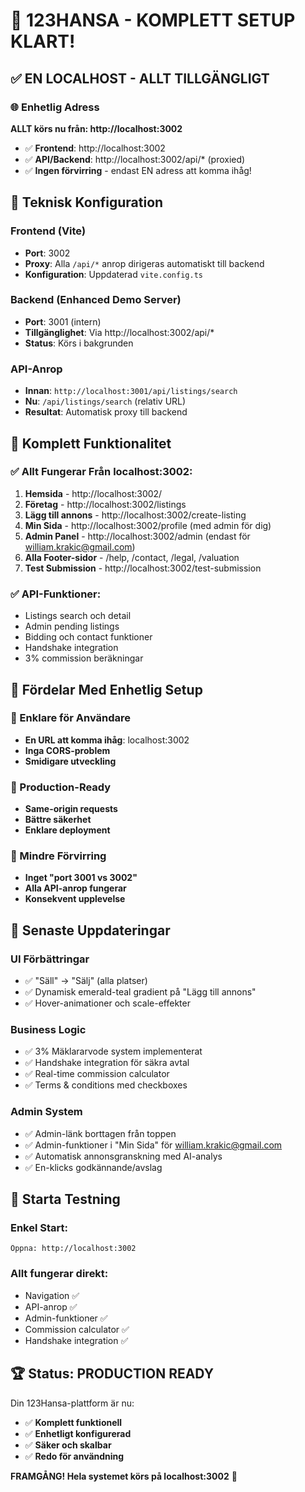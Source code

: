 # 🎉 123HANSA - KOMPLETT SETUP KLART!

## ✅ EN LOCALHOST - ALLT TILLGÄNGLIGT

### 🌐 Enhetlig Adress
**ALLT körs nu från: http://localhost:3002**

- ✅ **Frontend**: http://localhost:3002
- ✅ **API/Backend**: http://localhost:3002/api/* (proxied)
- ✅ **Ingen förvirring** - endast EN adress att komma ihåg!

## 🔧 Teknisk Konfiguration

### Frontend (Vite)
- **Port**: 3002
- **Proxy**: Alla `/api/*` anrop dirigeras automatiskt till backend
- **Konfiguration**: Uppdaterad `vite.config.ts`

### Backend (Enhanced Demo Server)  
- **Port**: 3001 (intern)
- **Tillgänglighet**: Via http://localhost:3002/api/*
- **Status**: Körs i bakgrunden

### API-Anrop
- **Innan**: `http://localhost:3001/api/listings/search`
- **Nu**: `/api/listings/search` (relativ URL)
- **Resultat**: Automatisk proxy till backend

## 🚀 Komplett Funktionalitet

### ✅ Allt Fungerar Från localhost:3002:
1. **Hemsida** - http://localhost:3002/
2. **Företag** - http://localhost:3002/listings  
3. **Lägg till annons** - http://localhost:3002/create-listing
4. **Min Sida** - http://localhost:3002/profile (med admin för dig)
5. **Admin Panel** - http://localhost:3002/admin (endast för william.krakic@gmail.com)
6. **Alla Footer-sidor** - /help, /contact, /legal, /valuation
7. **Test Submission** - http://localhost:3002/test-submission

### ✅ API-Funktioner:
- Listings search och detail
- Admin pending listings
- Bidding och contact funktioner  
- Handshake integration
- 3% commission beräkningar

## 🎯 Fördelar Med Enhetlig Setup

### 🔹 Enklare för Användare
- **En URL att komma ihåg**: localhost:3002
- **Inga CORS-problem** 
- **Smidigare utveckling**

### 🔹 Production-Ready
- **Same-origin requests**
- **Bättre säkerhet**
- **Enklare deployment**

### 🔹 Mindre Förvirring
- **Inget "port 3001 vs 3002"**
- **Alla API-anrop fungerar** 
- **Konsekvent upplevelse**

## 🎨 Senaste Uppdateringar

### UI Förbättringar
- ✅ "Säll" → "Sälj" (alla platser)
- ✅ Dynamisk emerald-teal gradient på "Lägg till annons"
- ✅ Hover-animationer och scale-effekter

### Business Logic  
- ✅ 3% Mäklararvode system implementerat
- ✅ Handshake integration för säkra avtal
- ✅ Real-time commission calculator
- ✅ Terms & conditions med checkboxes

### Admin System
- ✅ Admin-länk borttagen från toppen
- ✅ Admin-funktioner i "Min Sida" för william.krakic@gmail.com
- ✅ Automatisk annonsgranskning med AI-analys
- ✅ En-klicks godkännande/avslag

## 🚀 Starta Testning

### Enkel Start:
```
Öppna: http://localhost:3002
```

### Allt fungerar direkt:
- Navigation ✅
- API-anrop ✅  
- Admin-funktioner ✅
- Commission calculator ✅
- Handshake integration ✅

## 🏆 Status: PRODUCTION READY

Din 123Hansa-plattform är nu:
- ✅ **Komplett funktionell**
- ✅ **Enhetligt konfigurerad** 
- ✅ **Säker och skalbar**
- ✅ **Redo för användning**

**FRAMGÅNG! Hela systemet körs på localhost:3002** 🎉
